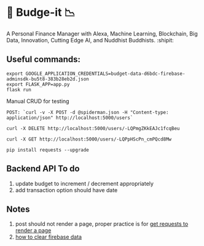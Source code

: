 # :money_with_wings: Budge-it  :chart_with_downwards_trend:

A Personal Finance Manager with Alexa, Machine Learning, Blockchain, Big Data, Innovation, Cutting Edge AI, and Nuddhist Buddhists. :shipit:

## Useful commands: 

```
export GOOGLE_APPLICATION_CREDENTIALS=budget-data-d6bdc-firebase-adminsdk-bu5t8-383b28eb2d.json
export FLASK_APP=app.py
flask run
```

Manual CRUD for testing
```
POST: `curl -v -X POST -d @spiderman.json -H "Content-type: application/json" http://localhost:5000/users`

curl -X DELETE http://localhost:5000/users/-LQPmgZKkEAJc1fcqBeu

curl -X GET http://localhost:5000/users/-LQPpHScPn_cmPQcd8Mw

```

`pip install requests --upgrade`

## Backend API To do 

1. update budget to increment / decrement appropriately
1. add transaction option should have date

## Notes 

1. post should not render a page, proper practice is for [get requests to render a page](https://stackoverflow.com/questions/10662307/python-and-cgi-prevent-resending-form-data-upon-refreshing)
1. [how to clear firebase data](https://stackoverflow.com/questions/42182389/how-to-remove-all-data-from-a-firebase-database)

